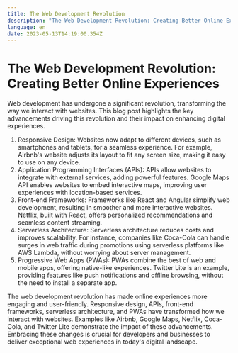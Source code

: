 ```yaml
---
title: The Web Development Revolution
description: "The Web Development Revolution: Creating Better Online Experiences"
language: en
date: 2023-05-13T14:19:00.354Z
---
```

# The Web Development Revolution: Creating Better Online Experiences

Web development has undergone a significant revolution, transforming the way we interact with websites. This blog post highlights the key advancements driving this revolution and their impact on enhancing digital experiences.

1. Responsive Design:
   Websites now adapt to different devices, such as smartphones and tablets, for a seamless experience. For example, Airbnb's website adjusts its layout to fit any screen size, making it easy to use on any device.
2. Application Programming Interfaces (APIs):
   APIs allow websites to integrate with external services, adding powerful features. Google Maps API enables websites to embed interactive maps, improving user experiences with location-based services.
3. Front-end Frameworks:
   Frameworks like React and Angular simplify web development, resulting in smoother and more interactive websites. Netflix, built with React, offers personalized recommendations and seamless content streaming.
4. Serverless Architecture:
   Serverless architecture reduces costs and improves scalability. For instance, companies like Coca-Cola can handle surges in web traffic during promotions using serverless platforms like AWS Lambda, without worrying about server management.
5. Progressive Web Apps (PWAs):
   PWAs combine the best of web and mobile apps, offering native-like experiences. Twitter Lite is an example, providing features like push notifications and offline browsing, without the need to install a separate app.

The web development revolution has made online experiences more engaging and user-friendly. Responsive design, APIs, front-end frameworks, serverless architecture, and PWAs have transformed how we interact with websites. Examples like Airbnb, Google Maps, Netflix, Coca-Cola, and Twitter Lite demonstrate the impact of these advancements. Embracing these changes is crucial for developers and businesses to deliver exceptional web experiences in today's digital landscape.